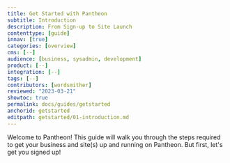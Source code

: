 ```yaml
---
title: Get Started with Pantheon
subtitle: Introduction
description: From Sign-up to Site Launch
contenttype: [guide]
innav: [true]
categories: [overview]
cms: [--]
audience: [business, sysadmin, development]
product: [--]
integration: [--]
tags: [--]
contributors: [wordsmither]
reviewed: "2023-03-21"
showtoc: true
permalink: docs/guides/getstarted
anchorid: getstarted
editpath: getstarted/01-introduction.md
---
```


Welcome to Pantheon! This guide will walk you through the steps required to get your business and site(s) up and running on Pantheon.  But first, let's get you signed up!

